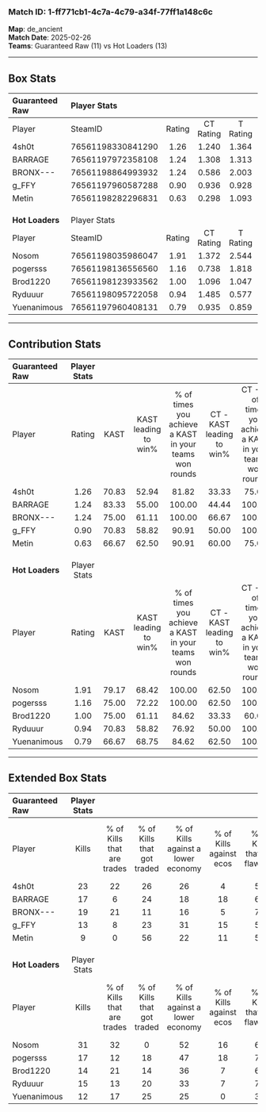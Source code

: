 ### Match ID: 1-ff771cb1-4c7a-4c79-a34f-77ff1a148c6c  
**Map**: de_ancient  
**Match Date**: 2025-02-26  
**Teams**: Guaranteed Raw (11) vs Hot Loaders (13)  

---  

## Box Stats  

| **Guaranteed Raw** | Player Stats      |        |           |          |       |       |       |         |        |      |     |
| :- | :- | :-: | :-: | :-: | :-: | :-: | :-: | :-: | :-: | :-: | :-: |
| Player             | SteamID           | Rating | CT Rating | T Rating | KAST  |  ADR  | Kills | Assists | Deaths | K/D  | HS% |
| 4sh0t              | 76561198330841290 |  1.26  |   1.240   |  1.364   | 70.83 | 81.3  |  23   |    3    |   19   | 1.21 | 47  |
| BARRAGE            | 76561197972358108 |  1.24  |   1.308   |  1.313   | 83.33 | 83.0  |  17   |    7    |   15   | 1.13 | 41  |
| BRONX---           | 76561198864993932 |  1.24  |   0.586   |  2.003   | 75.00 | 98.5  |  19   |    8    |   18   | 1.06 | 36  |
| g_FFY              | 76561197960587288 |  0.90  |   0.936   |  0.928   | 70.83 | 71.4  |  13   |    6    |   18   | 0.72 | 69  |
| Metin              | 76561198282296831 |  0.63  |   0.298   |  1.093   | 66.67 | 50.6  |   9   |    4    |   19   | 0.47 | 22  |
|                    |                   |        |           |          |       |       |       |         |        |      |     |
|                    |                   |        |           |          |       |       |       |         |        |      |     |
|                    |                   |        |           |          |       |       |       |         |        |      |     |
| **Hot Loaders**    | Player Stats      |        |           |          |       |       |       |         |        |      |     |
| Player             | SteamID           | Rating | CT Rating | T Rating | KAST  |  ADR  | Kills | Assists | Deaths | K/D  | HS% |
| Nosom              | 76561198035986047 |  1.91  |   1.372   |  2.544   | 79.17 | 137.1 |  31   |    7    |   14   | 2.21 | 45  |
| pogersss           | 76561198136556560 |  1.16  |   0.738   |  1.818   | 75.00 | 74.7  |  17   |    8    |   15   | 1.13 | 41  |
| Brod1220           | 76561198123933562 |  1.00  |   1.096   |  1.047   | 75.00 | 63.2  |  14   |    5    |   15   | 0.93 | 64  |
| Ryduuur            | 76561198095722058 |  0.94  |   1.485   |  0.577   | 70.83 | 65.3  |  15   |    3    |   18   | 0.83 | 20  |
| Yuenanimous        | 76561197960408131 |  0.79  |   0.935   |  0.859   | 66.67 | 66.0  |  12   |    4    |   19   | 0.63 | 41  |
---  

## Contribution Stats  

| **Guaranteed Raw** | Player Stats |       |                      |                                                        |                           |                                                             |                          |                                                            |
| :- | :-: | :-: | :-: | :-: | :-: | :-: | :-: | :-: |
| Player             |    Rating    | KAST  | KAST leading to win% | % of times you achieve a KAST in your teams won rounds | CT - KAST leading to win% | CT - % of times you achieve a KAST in your teams won rounds | T - KAST leading to win% | T - % of times you achieve a KAST in your teams won rounds |
| 4sh0t              |     1.26     | 70.83 |        52.94         |                         81.82                          |           33.33           |                            75.00                            |          75.00           |                           85.71                            |
| BARRAGE            |     1.24     | 83.33 |        55.00         |                         100.00                         |           44.44           |                           100.00                            |          63.64           |                           100.00                           |
| BRONX---           |     1.24     | 75.00 |        61.11         |                         100.00                         |           66.67           |                           100.00                            |          58.33           |                           100.00                           |
| g_FFY              |     0.90     | 70.83 |        58.82         |                         90.91                          |           50.00           |                           100.00                            |          66.67           |                           85.71                            |
| Metin              |     0.63     | 66.67 |        62.50         |                         90.91                          |           60.00           |                            75.00                            |          63.64           |                           100.00                           |
|                    |              |       |                      |                                                        |                           |                                                             |                          |                                                            |
|                    |              |       |                      |                                                        |                           |                                                             |                          |                                                            |
|                    |              |       |                      |                                                        |                           |                                                             |                          |                                                            |
| **Hot Loaders**    | Player Stats |       |                      |                                                        |                           |                                                             |                          |                                                            |
| Player             |    Rating    | KAST  | KAST leading to win% | % of times you achieve a KAST in your teams won rounds | CT - KAST leading to win% | CT - % of times you achieve a KAST in your teams won rounds | T - KAST leading to win% | T - % of times you achieve a KAST in your teams won rounds |
| Nosom              |     1.91     | 79.17 |        68.42         |                         100.00                         |           62.50           |                           100.00                            |          72.73           |                           100.00                           |
| pogersss           |     1.16     | 75.00 |        72.22         |                         100.00                         |           62.50           |                           100.00                            |          80.00           |                           100.00                           |
| Brod1220           |     1.00     | 75.00 |        61.11         |                         84.62                          |           33.33           |                            60.00                            |          88.89           |                           100.00                           |
| Ryduuur            |     0.94     | 70.83 |        58.82         |                         76.92                          |           50.00           |                           100.00                            |          71.43           |                           62.50                            |
| Yuenanimous        |     0.79     | 66.67 |        68.75         |                         84.62                          |           62.50           |                           100.00                            |          75.00           |                           75.00                            |
---  

## Extended Box Stats  

| **Guaranteed Raw** | Player Stats |                            |                            |                                    |                         |                              |                                 |        |                             |                                     |                          |                               |                            |
| :- | :-: | :-: | :-: | :-: | :-: | :-: | :-: | :-: | :-: | :-: | :-: | :-: | :-: |
| Player             |    Kills     | % of Kills that are trades | % of Kills that got traded | % of Kills against a lower economy | % of Kills against ecos | % of Kills that are flawless | % of Kills that are close duels | Deaths | % of Deaths that get traded | % of Deaths against a lower economy | % of Deaths against ecos | % of Deaths that are flawless | % of Deaths that are close |
| 4sh0t              |      23      |             22             |             26             |                 26                 |            4            |              57              |                4                |   19   |             11              |                 11                  |            0             |              74               |             0              |
| BARRAGE            |      17      |             6              |             24             |                 18                 |           18            |              65              |               12                |   15   |             20              |                  7                  |            0             |              53               |             20             |
| BRONX---           |      19      |             21             |             11             |                 16                 |            5            |              74              |                0                |   18   |             11              |                 28                  |            11            |              61               |             0              |
| g_FFY              |      13      |             8              |             23             |                 31                 |           15            |              54              |               15                |   18   |              6              |                 17                  |            6             |              61               |             11             |
| Metin              |      9       |             0              |             56             |                 22                 |           11            |              56              |                0                |   19   |             16              |                 16                  |            5             |              63               |             0              |
|                    |              |                            |                            |                                    |                         |                              |                                 |        |                             |                                     |                          |                               |                            |
|                    |              |                            |                            |                                    |                         |                              |                                 |        |                             |                                     |                          |                               |                            |
|                    |              |                            |                            |                                    |                         |                              |                                 |        |                             |                                     |                          |                               |                            |
| **Hot Loaders**    | Player Stats |                            |                            |                                    |                         |                              |                                 |        |                             |                                     |                          |                               |                            |
| Player             |    Kills     | % of Kills that are trades | % of Kills that got traded | % of Kills against a lower economy | % of Kills against ecos | % of Kills that are flawless | % of Kills that are close duels | Deaths | % of Deaths that get traded | % of Deaths against a lower economy | % of Deaths against ecos | % of Deaths that are flawless | % of Deaths that are close |
| Nosom              |      31      |             32             |             0              |                 52                 |           16            |              65              |               10                |   14   |             21              |                 29                  |            7             |              57               |             7              |
| pogersss           |      17      |             12             |             18             |                 47                 |           18            |              71              |                6                |   15   |             33              |                 20                  |            0             |              60               |             0              |
| Brod1220           |      14      |             21             |             14             |                 36                 |            7            |              64              |                7                |   15   |             20              |                 27                  |            0             |              67               |             13             |
| Ryduuur            |      15      |             13             |             20             |                 33                 |            7            |              73              |                0                |   18   |             22              |                 28                  |            0             |              78               |             6              |
| Yuenanimous        |      12      |             17             |             25             |                 25                 |            0            |              33              |                0                |   19   |             26              |                 37                  |            5             |              53               |             5              |

